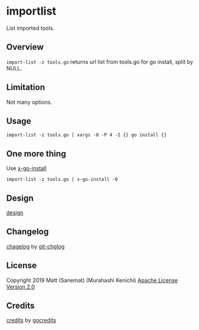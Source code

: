 # importlist

List imported tools.

## Overview

`import-list -z tools.go` returns url list from tools.go for go install, split by NULL.

## Limitation

Not many options.

## Usage

```
import-list -z tools.go | xargs -0 -P 4 -I {} go install {}
```

## One more thing

Use [x-go-install](https://github.com/sanemat/go-xgoinstall/)

```
import-list -z tools.go | x-go-install -0
```

## Design

[design](./design.md)

## Changelog

[chagelog](./changelog.md) by [git-chglog](https://github.com/git-chglog/git-chglog)

## License

Copyright 2019 Matt (Sanemat) (Murahashi Kenichi)
[Apache License Version 2.0](./license.txt)

## Credits

[credits](./credits.txt) by [gocredits](https://github.com/Songmu/gocredits/)
